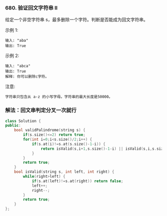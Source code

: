 ### 680. 验证回文字符串 Ⅱ

给定一个非空字符串 s，最多删除一个字符。判断是否能成为回文字符串。

示例 1:
```
输入: "aba"
输出: True
```
示例 2:
```
输入: "abca"
输出: True
解释: 你可以删除c字符。
```
注意:
```
字符串只包含从 a-z 的小写字母。字符串的最大长度是50000。
```

### 解法：回文串判定分叉一次就行

```cpp
class Solution {
public:
    bool validPalindrome(string s) {
        if(s.size()<=2) return true;
        for(int i=0;i<s.size()/2;i++) {
            if(s.at(i)!=s.at(s.size()-1-i)) {
                return isValid(s,i+1,s.size()-1-i) || isValid(s,i,s.size()-1-i-1);
            }
        }
        return true;
    }
    bool isValid(string s, int left, int right) {
        while(right>left) {
            if(s.at(left)!=s.at(right)) return false;
            left++;
            right--;
        }
        return true;
    }
};
```
